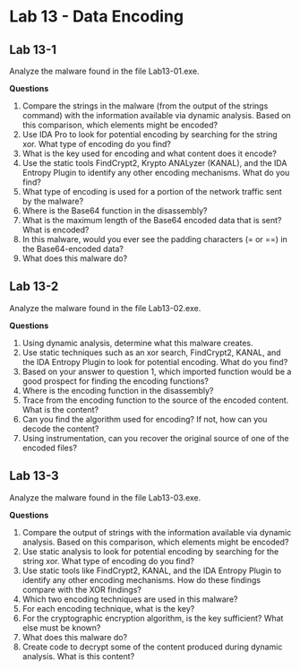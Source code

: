 # Lab 13 - Data Encoding

## Lab 13-1

Analyze the malware found in the file Lab13-01.exe.

**Questions**

1. Compare the strings in the malware (from the output of the strings command) with the information available via dynamic analysis. Based on this comparison, which elements might be encoded?
2. Use IDA Pro to look for potential encoding by searching for the string xor. What type of encoding do you find?
3. What is the key used for encoding and what content does it encode?
4. Use the static tools FindCrypt2, Krypto ANALyzer (KANAL), and the IDA Entropy Plugin to identify any other encoding mechanisms. What do you find?
5. What type of encoding is used for a portion of the network traffic sent by the malware?
6. Where is the Base64 function in the disassembly?
7. What is the maximum length of the Base64 encoded data that is sent? What is encoded?
8. In this malware, would you ever see the padding characters (= or ==) in the Base64-encoded data?
9. What does this malware do?

## Lab 13-2

Analyze the malware found in the file Lab13-02.exe.

**Questions**

1. Using dynamic analysis, determine what this malware creates.
2. Use static techniques such as an xor search, FindCrypt2, KANAL, and the IDA Entropy Plugin to look for potential encoding. What do you find?
3. Based on your answer to question 1, which imported function would be a good prospect for finding the encoding functions?
4. Where is the encoding function in the disassembly?
5. Trace from the encoding function to the source of the encoded content. What is the content?
6. Can you find the algorithm used for encoding? If not, how can you decode the content?
7. Using instrumentation, can you recover the original source of one of the encoded files?

## Lab 13-3

Analyze the malware found in the file Lab13-03.exe.

**Questions**

1. Compare the output of strings with the information available via dynamic analysis. Based on this comparison, which elements might be encoded?
2. Use static analysis to look for potential encoding by searching for the string xor. What type of encoding do you find?
3. Use static tools like FindCrypt2, KANAL, and the IDA Entropy Plugin to identify any other encoding mechanisms. How do these findings compare with the XOR findings?
4. Which two encoding techniques are used in this malware?
5. For each encoding technique, what is the key?
6. For the cryptographic encryption algorithm, is the key sufficient? What else must be known?
7. What does this malware do?
8. Create code to decrypt some of the content produced during dynamic analysis. What is this content?